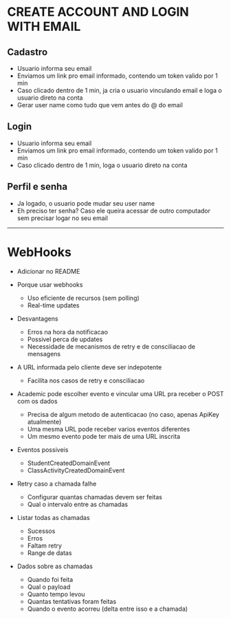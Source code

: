 # CREATE ACCOUNT AND LOGIN WITH EMAIL

## Cadastro

- Usuario informa seu email
- Enviamos um link pro email informado, contendo um token valido por 1 min
- Caso clicado dentro de 1 min, ja cria o usuario vinculando email e loga o usuario direto na conta
- Gerar user name como tudo que vem antes do @ do email

## Login

- Usuario informa seu email
- Enviamos um link pro email informado, contendo um token valido por 1 min
- Caso clicado dentro de 1 min, loga o usuario direto na conta

## Perfil e senha

- Ja logado, o usuario pode mudar seu user name
- Eh preciso ter senha? Caso ele queira acessar de outro computador sem precisar logar no seu email

---------------------------------------------------------------------------------------------------

# WebHooks

- Adicionar no README

- Porque usar webhooks
    - Uso eficiente de recursos (sem polling)
    - Real-time updates

- Desvantagens
    - Erros na hora da notificacao
    - Possivel perca de updates
    - Necessidade de mecanismos de retry e de consciliacao de mensagens

- A URL informada pelo cliente deve ser indepotente
    - Facilita nos casos de retry e consciliacao


- Academic pode escolher evento e vincular uma URL pra receber o POST com os dados
    - Precisa de algum metodo de autenticacao (no caso, apenas ApiKey atualmente)
    - Uma mesma URL pode receber varios eventos diferentes
    - Um mesmo evento pode ter mais de uma URL inscrita

- Eventos possiveis
    - StudentCreatedDomainEvent
    - ClassActivityCreatedDomainEvent

- Retry caso a chamada falhe
    - Configurar quantas chamadas devem ser feitas
    - Qual o intervalo entre as chamadas

- Listar todas as chamadas
    - Sucessos
    - Erros
    - Faltam retry
    - Range de datas

- Dados sobre as chamadas
    - Quando foi feita
    - Qual o payload
    - Quanto tempo levou
    - Quantas tentativas foram feitas
    - Quando o evento acorreu (delta entre isso e a chamada)



